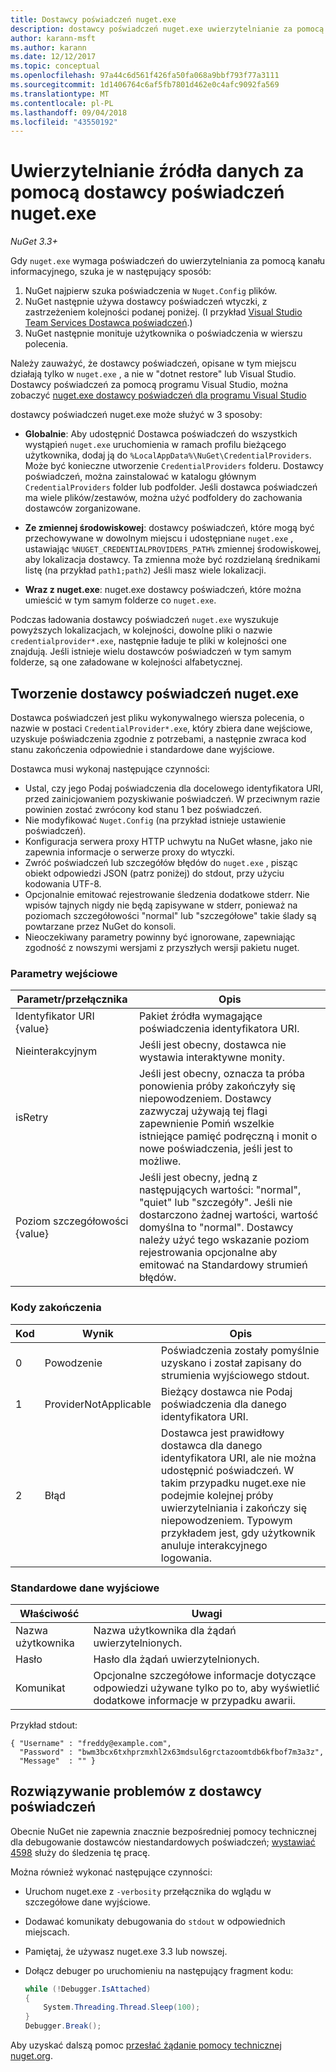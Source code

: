 ```yaml
---
title: Dostawcy poświadczeń nuget.exe
description: dostawcy poświadczeń nuget.exe uwierzytelnianie za pomocą kanału informacyjnego i są implementowane jako zgodne z konwencjami określone pliki wykonywalne wiersza polecenia.
author: karann-msft
ms.author: karann
ms.date: 12/12/2017
ms.topic: conceptual
ms.openlocfilehash: 97a44c6d561f426fa50fa068a9bbf793f77a3111
ms.sourcegitcommit: 1d1406764c6af5fb7801d462e0c4afc9092fa569
ms.translationtype: MT
ms.contentlocale: pl-PL
ms.lasthandoff: 09/04/2018
ms.locfileid: "43550192"
---
```

# <a name="authenticating-feeds-with-nugetexe-credential-providers"></a>Uwierzytelnianie źródła danych za pomocą dostawcy poświadczeń nuget.exe

*NuGet 3.3+*

Gdy `nuget.exe` wymaga poświadczeń do uwierzytelniania za pomocą kanału informacyjnego, szuka je w następujący sposób:

1. NuGet najpierw szuka poświadczenia w `Nuget.Config` plików.
1. NuGet następnie używa dostawcy poświadczeń wtyczki, z zastrzeżeniem kolejności podanej poniżej. (I przykład [Visual Studio Team Services Dostawca poświadczeń](https://www.visualstudio.com/docs/package/get-started/nuget/auth#vsts-credential-provider).)
1. NuGet następnie monituje użytkownika o poświadczenia w wierszu polecenia.

Należy zauważyć, że dostawcy poświadczeń, opisane w tym miejscu działają tylko w `nuget.exe` , a nie w "dotnet restore" lub Visual Studio. Dostawcy poświadczeń za pomocą programu Visual Studio, można zobaczyć [nuget.exe dostawcy poświadczeń dla programu Visual Studio](nuget-credential-providers-for-visual-studio.md)

dostawcy poświadczeń nuget.exe może służyć w 3 sposoby:

- **Globalnie**: Aby udostępnić Dostawca poświadczeń do wszystkich wystąpień `nuget.exe` uruchomienia w ramach profilu bieżącego użytkownika, dodaj ją do `%LocalAppData%\NuGet\CredentialProviders`. Może być konieczne utworzenie `CredentialProviders` folderu. Dostawcy poświadczeń, można zainstalować w katalogu głównym `CredentialProviders` folder lub podfolder. Jeśli dostawca poświadczeń ma wiele plików/zestawów, można użyć podfoldery do zachowania dostawców zorganizowane.

- **Ze zmiennej środowiskowej**: dostawcy poświadczeń, które mogą być przechowywane w dowolnym miejscu i udostępniane `nuget.exe` , ustawiając `%NUGET_CREDENTIALPROVIDERS_PATH%` zmiennej środowiskowej, aby lokalizacja dostawcy. Ta zmienna może być rozdzielaną średnikami listę (na przykład `path1;path2`) Jeśli masz wiele lokalizacji.

- **Wraz z nuget.exe**: nuget.exe dostawcy poświadczeń, które można umieścić w tym samym folderze co `nuget.exe`.

Podczas ładowania dostawcy poświadczeń `nuget.exe` wyszukuje powyższych lokalizacjach, w kolejności, dowolne pliki o nazwie `credentialprovider*.exe`, następnie ładuje te pliki w kolejności one znajdują. Jeśli istnieje wielu dostawców poświadczeń w tym samym folderze, są one załadowane w kolejności alfabetycznej.

## <a name="creating-a-nugetexe-credential-provider"></a>Tworzenie dostawcy poświadczeń nuget.exe

Dostawca poświadczeń jest pliku wykonywalnego wiersza polecenia, o nazwie w postaci `CredentialProvider*.exe`, który zbiera dane wejściowe, uzyskuje poświadczenia zgodnie z potrzebami, a następnie zwraca kod stanu zakończenia odpowiednie i standardowe dane wyjściowe.

Dostawca musi wykonaj następujące czynności:

- Ustal, czy jego Podaj poświadczenia dla docelowego identyfikatora URI, przed zainicjowaniem pozyskiwanie poświadczeń. W przeciwnym razie powinien zostać zwrócony kod stanu 1 bez poświadczeń.
- Nie modyfikować `Nuget.Config` (na przykład istnieje ustawienie poświadczeń).
- Konfiguracja serwera proxy HTTP uchwytu na NuGet własne, jako nie zapewnia informacje o serwerze proxy do wtyczki.
- Zwróć poświadczeń lub szczegółów błędów do `nuget.exe` , pisząc obiekt odpowiedzi JSON (patrz poniżej) do stdout, przy użyciu kodowania UTF-8.
- Opcjonalnie emitować rejestrowanie śledzenia dodatkowe stderr. Nie wpisów tajnych nigdy nie będą zapisywane w stderr, ponieważ na poziomach szczegółowości "normal" lub "szczegółowe" takie ślady są powtarzane przez NuGet do konsoli.
- Nieoczekiwany parametry powinny być ignorowane, zapewniając zgodność z nowszymi wersjami z przyszłych wersji pakietu nuget.

### <a name="input-parameters"></a>Parametry wejściowe

| Parametr/przełącznika |Opis|
|----------------|-----------|
| Identyfikator URI {value} | Pakiet źródła wymagające poświadczenia identyfikatora URI.|
| Nieinterakcyjnym | Jeśli jest obecny, dostawca nie wystawia interaktywne monity. |
| isRetry | Jeśli jest obecny, oznacza ta próba ponowienia próby zakończyły się niepowodzeniem. Dostawcy zazwyczaj używają tej flagi zapewnienie Pomiń wszelkie istniejące pamięć podręczną i monit o nowe poświadczenia, jeśli jest to możliwe.|
| Poziom szczegółowości {value} | Jeśli jest obecny, jedną z następujących wartości: "normal", "quiet" lub "szczegóły". Jeśli nie dostarczono żadnej wartości, wartość domyślna to "normal". Dostawcy należy użyć tego wskazanie poziom rejestrowania opcjonalne aby emitować na Standardowy strumień błędów. |

### <a name="exit-codes"></a>Kody zakończenia

| Kod |Wynik | Opis |
|----------------|-----------|-----------|
| 0 | Powodzenie | Poświadczenia zostały pomyślnie uzyskano i został zapisany do strumienia wyjściowego stdout.|
| 1 | ProviderNotApplicable | Bieżący dostawca nie Podaj poświadczenia dla danego identyfikatora URI.|
| 2 | Błąd | Dostawca jest prawidłowy dostawca dla danego identyfikatora URI, ale nie można udostępnić poświadczeń. W takim przypadku nuget.exe nie podejmie kolejnej próby uwierzytelniania i zakończy się niepowodzeniem. Typowym przykładem jest, gdy użytkownik anuluje interakcyjnego logowania. |

### <a name="standard-output"></a>Standardowe dane wyjściowe

| Właściwość |Uwagi|
|----------------|-----------|
| Nazwa użytkownika | Nazwa użytkownika dla żądań uwierzytelnionych.|
| Hasło | Hasło dla żądań uwierzytelnionych.|
| Komunikat | Opcjonalne szczegółowe informacje dotyczące odpowiedzi używane tylko po to, aby wyświetlić dodatkowe informacje w przypadku awarii. |

Przykład stdout:

    { "Username" : "freddy@example.com",
      "Password" : "bwm3bcx6txhprzmxhl2x63mdsul6grctazoomtdb6kfbof7m3a3z",
      "Message"  : "" }

## <a name="troubleshooting-a-credential-provider"></a>Rozwiązywanie problemów z dostawcy poświadczeń

Obecnie NuGet nie zapewnia znacznie bezpośredniej pomocy technicznej dla debugowanie dostawców niestandardowych poświadczeń; [wystawiać 4598](https://github.com/NuGet/Home/issues/4598) służy do śledzenia tę pracę.

Można również wykonać następujące czynności:

- Uruchom nuget.exe z `-verbosity` przełącznika do wglądu w szczegółowe dane wyjściowe.
- Dodawać komunikaty debugowania do `stdout` w odpowiednich miejscach.
- Pamiętaj, że używasz nuget.exe 3.3 lub nowszej.
- Dołącz debuger po uruchomieniu na następujący fragment kodu:

    ```cs
    while (!Debugger.IsAttached)
    {
        System.Threading.Thread.Sleep(100);
    }
    Debugger.Break();
    ```

Aby uzyskać dalszą pomoc [przesłać żądanie pomocy technicznej nuget.org](https://www.nuget.org/policies/Contact).
